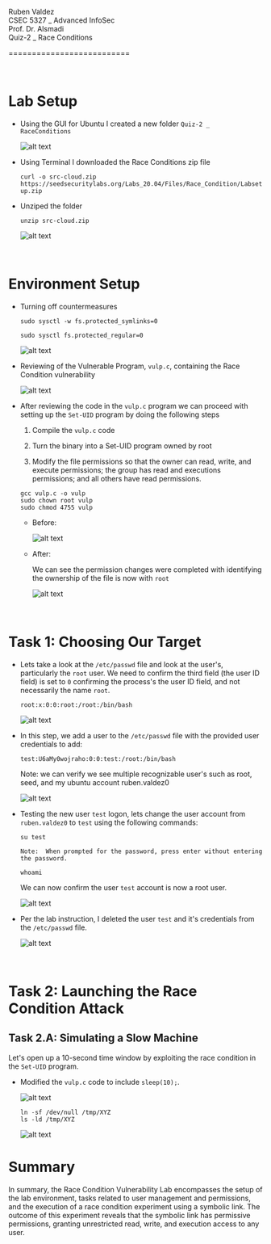 Ruben Valdez <br>
CSEC 5327 _ Advanced InfoSec <br>
Prof. Dr. Alsmadi <br>
Quiz-2 _ Race Conditions

==========================

<br>

# Lab Setup

- Using the GUI for Ubuntu I created a new folder `Quiz-2 _ RaceConditions`

    ![alt text](<Screenshot 2024-09-09 at 10.11.35 AM.png>)


- Using Terminal I downloaded the Race Conditions zip file
    
    `curl -o src-cloud.zip https://seedsecuritylabs.org/Labs_20.04/Files/Race_Condition/Labsetup.zip`


- Unziped the folder

    `unzip src-cloud.zip`

    ![alt text](<Screenshot 2024-09-09 at 10.07.32 AM.png>)


<br>

# Environment Setup

- Turning off countermeasures

    ```
    sudo sysctl -w fs.protected_symlinks=0

    sudo sysctl fs.protected_regular=0
    ```

    ![alt text](<Screenshot 2024-09-09 at 1.27.31 PM.png>)


- Reviewing of the Vulnerable Program, `vulp.c`, containing the Race Condition vulnerability

    ![alt text](<Screenshot 2024-09-09 at 2.05.51 PM.png>)


- After reviewing the code in the `vulp.c` program we can proceed with setting up the `Set-UID` program by doing the following steps

    1. Compile the `vulp.c` code 

    2. Turn the binary into a Set-UID program owned by root 

    3. Modify the file permissions so that the owner can read, write, and execute permissions; the group has read and executions permissions; and all others have read permissions.

    ```
    gcc vulp.c -o vulp
    sudo chown root vulp
    sudo chmod 4755 vulp
    ```

    - Before:

        ![alt text](<Screenshot 2024-09-09 at 2.32.40 PM.png>)

    - After:

        We can see the permission changes were completed with identifying the ownership of the file is now with `root`

        ![alt text](<Screenshot 2024-09-09 at 2.33.09 PM.png>)


<br>

# Task 1: Choosing Our Target

- Lets take a look at the `/etc/passwd` file and look at the user's, particularly the `root` user. We need to confirm the third field (the user ID field) is set to `0` confirming the process's the user ID field, and not necessarily the name `root`.

    `root:x:0:0:root:/root:/bin/bash`
    
    ![alt text](<Screenshot 2024-09-09 at 3.11.05 PM.png>)


- In this step, we add a user to the `/etc/passwd` file with the provided user credentials to add:

    `test:U6aMy0wojraho:0:0:test:/root:/bin/bash`

    Note: we can verify we see multiple recognizable user's such as root, seed, and my ubuntu account ruben.valdez0

    ![alt text](<Screenshot 2024-09-09 at 10.32.48 PM.png>)


- Testing the new user `test` logon, lets change the user account from `ruben.valdez0` to `test` using the following commands:

    ```
    su test

    Note:  When prompted for the password, press enter without entering the password.
    
    whoami
    ```

    We can now confirm the user `test` account is now a root user.

    ![alt text](<Screenshot 2024-09-09 at 10.42.26 PM.png>)

- Per the lab instruction, I deleted the user `test` and it's credentials from the `/etc/passwd` file.

    ![alt text](<Screenshot 2024-09-09 at 10.49.24 PM.png>)


<br>

# Task 2: Launching the Race Condition Attack

## Task 2.A: Simulating a Slow Machine

Let's open up a 10-second time window by exploiting the race condition in the `Set-UID` program.

- Modified the `vulp.c` code to include `sleep(10);`.

    ![alt text](<Screenshot 2024-09-09 at 10.54.17 PM.png>)

    ```
    ln -sf /dev/null /tmp/XYZ
    ls -ld /tmp/XYZ
    ````

    ![alt text](<Screenshot 2024-09-10 at 2.28.00 PM.png>)



# Summary

In summary, the Race Condition Vulnerability Lab encompasses the setup of the lab environment, tasks related to user management and permissions, and the execution of a race condition experiment using a symbolic link. The outcome of this experiment reveals that the symbolic link has permissive permissions, granting unrestricted read, write, and execution access to any user.